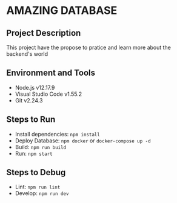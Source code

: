 # AMAZING DATABASE

## Project Description

This project have the propose to pratice and learn more about the backend's world

## Environment and Tools

- Node.js v12.17.9
- Visual Studio Code v1.55.2
- Git v2.24.3

## Steps to Run

- Install dependencies: `npm install`
- Deploy Database: `npm docker` or `docker-compose up -d`
- Build: `npm run build`
- Run: `npm start`

## Steps to Debug

- Lint: `npm run lint`
- Develop: `npm run dev`
